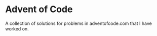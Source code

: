 # Advent of Code

A collection of solutions for problems in adventofcode.com that I have worked
on.
